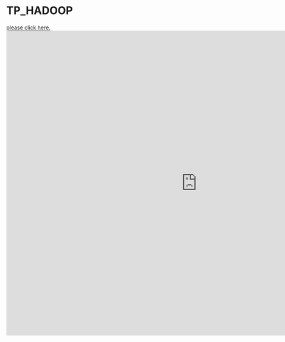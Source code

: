 # TP_HADOOP

<a href="https://im2ag-moodle.univ-grenoble-alpes.fr/pluginfile.php/53632/mod_resource/content/5/Hadoop-TP-imag.pdf" target="_blank">please click here.</a> 
<embed src="https://im2ag-moodle.univ-grenoble-alpes.fr/pluginfile.php/53632/mod_resource/content/5/Hadoop-TP-imag.pdf" width="1000px" height="800px" />